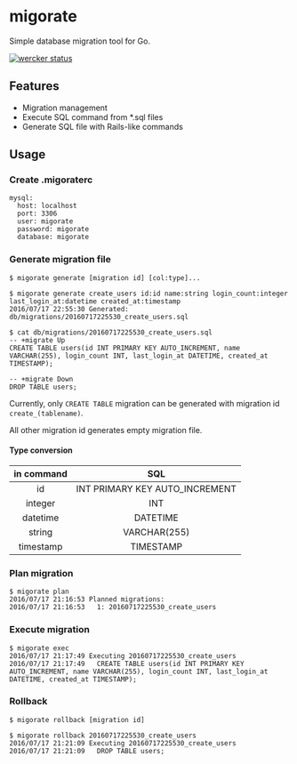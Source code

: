 migorate
===

Simple database migration tool for Go.

[![wercker status](https://app.wercker.com/status/d56e8c9b3a5e5aa6d81d4f8c9c74a4ff/m "wercker status")](https://app.wercker.com/project/bykey/d56e8c9b3a5e5aa6d81d4f8c9c74a4ff)

## Features
- Migration management
- Execute SQL command from \*.sql files
- Generate SQL file with Rails-like commands

## Usage
### Create .migoraterc
```
mysql:
  host: localhost
  port: 3306
  user: migorate
  password: migorate
  database: migorate
```

### Generate migration file
```shell
$ migorate generate [migration id] [col:type]...
```

```shell
$ migorate generate create_users id:id name:string login_count:integer last_login_at:datetime created_at:timestamp
2016/07/17 22:55:30 Generated: db/migrations/20160717225530_create_users.sql

$ cat db/migrations/20160717225530_create_users.sql
-- +migrate Up
CREATE TABLE users(id INT PRIMARY KEY AUTO_INCREMENT, name VARCHAR(255), login_count INT, last_login_at DATETIME, created_at TIMESTAMP);

-- +migrate Down
DROP TABLE users;
```

Currently, only `CREATE TABLE` migration can be generated with migration id `create_(tablename)`.

All other migration id generates empty migration file.

#### Type conversion
| in command | SQL |
|:---:|:---:|
| id | INT PRIMARY KEY AUTO_INCREMENT |
| integer | INT |
| datetime | DATETIME |
| string | VARCHAR(255) |
| timestamp | TIMESTAMP |

### Plan migration
```shell
$ migorate plan
2016/07/17 21:16:53 Planned migrations:
2016/07/17 21:16:53   1: 20160717225530_create_users
```

### Execute migration
```shell
$ migorate exec
2016/07/17 21:17:49 Executing 20160717225530_create_users
2016/07/17 21:17:49   CREATE TABLE users(id INT PRIMARY KEY AUTO_INCREMENT, name VARCHAR(255), login_count INT, last_login_at DATETIME, created_at TIMESTAMP);
```

### Rollback
```shell
$ migorate rollback [migration id]
```

```shell
$ migorate rollback 20160717225530_create_users
2016/07/17 21:21:09 Executing 20160717225530_create_users
2016/07/17 21:21:09   DROP TABLE users;
```
